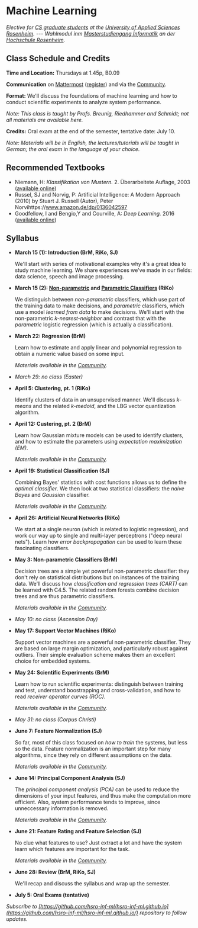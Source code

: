 # Machine Learning

_Elective for [CS graduate students](https://www.fh-rosenheim.de/technik/informatik-mathematik/informatik-master/) at the [University of Applied Sciences Rosenheim](https://www.fh-rosenheim.de). --- Wahlmodul inm [Masterstudiengang Informatik](https://www.fh-rosenheim.de/technik/informatik-mathematik/informatik-master/) an der [Hochschule Rosenheim](https://www.fh-rosenheim.de)._



## Class Schedule and Credits

**Time and Location:** Thursdays at 1.45p, B0.09

**Communication** on [Mattermost](https://inf-mattermost.fh-rosenheim.de/ml-2018/channels/town-square) ([register](https://inf-mattermost.fh-rosenheim.de/signup_user_complete/?id=xuci9kd4fjrcpkzc64yxxrxw4a)) and via the [Community](https://www.fh-rosenheim.de/community/inf-community/).

**Format:** We'll discuss the foundations of machine learning and how to conduct scientific experiments to analyze system performance.

_Note: This class is taught by Profs. Breunig, Riedhammer and Schmidt; not all materials are available here._


**Credits:** Oral exam at the end of the semester, tentative date: July 10.


_Note: Materials will be in English, the lectures/tutorials will be taught in German; the oral exam in the language of your choice._


## Recommended Textbooks

- Niemann, H: _Klassifikation von Mustern._ 2. Überarbeitete Auflage, 2003 ([available online](https://www5.cs.fau.de/fileadmin/Persons/NiemannHeinrich/klassifikation-von-mustern/m00-www.pdf))
- Russel, SJ and Norvig, P: Artificial Intelligence: A Modern Approach (2010)
by Stuart J. Russell  (Autor),‎ Peter Norvihttps://www.amazon.de/dp/0136042597
- Goodfellow, I and Bengio,Y and Courville, A: _Deep Learning._ 2016 ([available online](http://www.deeplearningbook.org/))


## Syllabus

- **March 15 (1): Introduction (BrM, RiKo, SJ)**
	
	We'll start with series of motivational examples why it's a great idea to study machine learning.
	We share experiences we've made in our fields: data science, speech and image processing.

- **March 15 (2): [Non-parametric](/1-knn/) and [Parametric Classifiers](/2-logr/) (RiKo)**
	
	We distinguish between _non-parametric_ classifiers, which use part of the training data to make decisions, and _parametric_ classifiers, which use a model _learned from data_ to make decisions.
	We'll start with the non-parametric _k-nearest-neighbor_ and contrast that with the _parametric_ logistic regression (which is actually a classification).

- **March 22: Regression (BrM)**
	
	Learn how to estimate and apply linear and polynomial regression to obtain a numeric value based on some input.
	
	_Materials available in the [Community](https://www.fh-rosenheim.de/community/inf-community/lehrveranstaltungen/)._

- _March 29: no class (Easter)_

- **April 5: Clustering, pt. 1 (RiKo)**
	
	Identify clusters of data in an unsupervised manner.
	We'll discuss _k-means_ and the related _k-medoid_, and the LBG vector quantization algorithm.

- **April 12: Custering, pt. 2 (BrM)**

	Learn how Gaussian mixture models can be used to identify clusters, and how to estimate the parameters using _expectation maximization (EM)_.

	_Materials available in the [Community](https://www.fh-rosenheim.de/community/inf-community/lehrveranstaltungen/)._

- **April 19: Statistical Classification (SJ)**
	
	Combining Bayes' statistics with cost functions allows us to define the _optimal classifier_.
	We then look at two statistical classifiers: the _naive Bayes_ and _Gaussian_ classifier.

	_Materials available in the [Community](https://www.fh-rosenheim.de/community/inf-community/lehrveranstaltungen/)._

- **April 26: Artificial Neural Networks (RiKo)**
	
	We start at a single neuron (which is related to logistic regression), and work our way up to single and multi-layer perceptrons ("deep neural nets").
	Learn how _error backpropagation_ can be used to learn these fascinating classifiers.

- **May 3: Non-parametric Classifiers (BrM)**

	Decision trees are a simple yet powerful non-parametric classifier: they don't rely on statistical distributions but on instances of the training data.
	We'll discuss how _classification and regression trees (CART)_ can be learned with C4.5.
	The related random forests combine decision trees and are thus parametric classifiers.

	_Materials available in the [Community](https://www.fh-rosenheim.de/community/inf-community/lehrveranstaltungen/)._

- _May 10: no class (Ascension Day)_

- **May 17: Support Vector Machines (RiKo)**

	Support vector machines are a powerful non-parametric classifier.
	They are based on large margin optimization, and particularly robust against outliers.
	Their simple evaluation scheme makes them an excellent choice for embedded systems.

- **May 24: Scientific Experiments (BrM)**

	Learn how to run scientific experiments: distinguish between training and test, understand boostrapping and cross-validation, and how to read _receiver operator curves (ROC)_.

	_Materials available in the [Community](https://www.fh-rosenheim.de/community/inf-community/lehrveranstaltungen/)._

- _May 31: no class (Corpus Christi)_

- **June 7: Feature Normalization (SJ)**
	
	So far, most of this class focused on _how to train_ the systems, but less so the data.
	Feature normalization is an important step for many algorithms, since they rely on different assumptions on the data.

	_Materials available in the [Community](https://www.fh-rosenheim.de/community/inf-community/lehrveranstaltungen/)._

- **June 14: Principal Component Analysis (SJ)**

	The _principal component analysis (PCA)_ can be used to reduce the dimensions of your input features, and thus make the computation more efficient.
	Also, system performance tends to improve, since unneccessary information is removed.
	
	_Materials available in the [Community](https://www.fh-rosenheim.de/community/inf-community/lehrveranstaltungen/)._

- **June 21: Feature Rating and Feature Selection (SJ)**

	No clue what features to use?
	Just extract a lot and have the system learn which features are important for the task.

	_Materials available in the [Community](https://www.fh-rosenheim.de/community/inf-community/lehrveranstaltungen/)._

- **June 28: Review (BrM, RiKo, SJ)**

	We'll recap and discuss the syllabus and wrap up the semester.

- **July 5: Oral Exams (tentative)**


_Subscribe to [https://github.com/hsro-inf-ml/hsro-inf-ml.github.io](https://github.com/hsro-inf-ml/hsro-inf-ml.github.io/) repository to follow updates._

